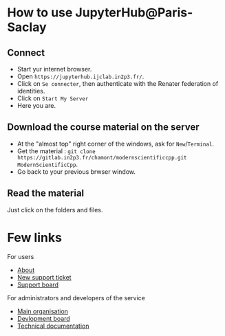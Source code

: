 
# How to use JupyterHub@Paris-Saclay

## Connect

- Start yur internet browser.
- Open `https://jupyterhub.ijclab.in2p3.fr/`.
- Click on `Se connecter`, then authenticate with the Renater federation of identities.
- Click on `Start My Server`
- Here you are.

## Download the course material on the server

- At the "almost top" right corner of the windows, ask for `New`/`Terminal`.
- Get the material : `git clone https://gitlab.in2p3.fr/chamont/modernscientificcpp.git ModernScientificCpp`.
- Go back to your previous brwser window.

## Read the material

Just click on the folders and files.


# Few links

For users
- [About](https://jupyterhub.ijclab.in2p3.fr/about.html)
- [New support ticket](https://gitlab.in2p3.fr/jupyterhub-paris-saclay/support-requests/-/issues/new)
- [Support board](https://gitlab.in2p3.fr/jupyterhub-paris-saclay/support-requests/-/boards)

For administrators and developers of the service
- [Main organisation](https://gitlab.in2p3.fr/groups/jupyterhub-paris-saclay)
- [Devlopment board](https://gitlab.in2p3.fr/jupyterhub-paris-saclay/jupyterhub-configuration/-/blob/master/README.md)
- [Technical documentation](https://gitlab.in2p3.fr/jupyterhub-paris-saclay/jupyterhub-configuration/-/blob/master/README.md)